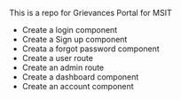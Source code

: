This is a repo for Grievances Portal for MSIT

- Create a login component
- Create a Sign up component
- Creata a forgot password component
- Create a user route
- Create an admin route
- Create a dashboard component
- Create an account component